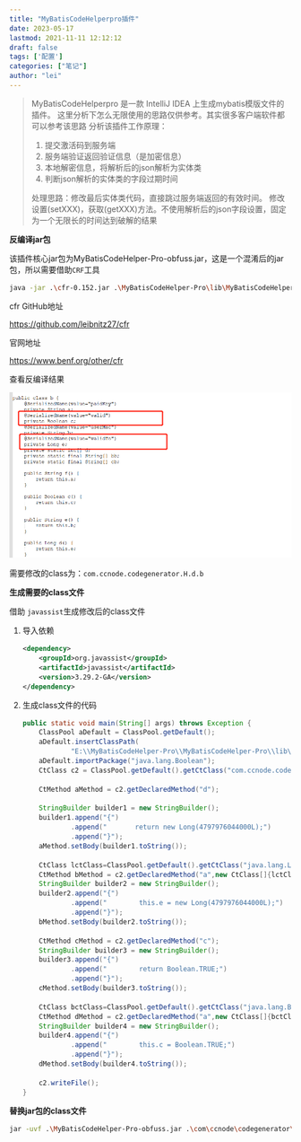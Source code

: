 ```yaml
---
title: "MyBatisCodeHelperpro插件"
date: 2023-05-17
lastmod: 2021-11-11 12:12:12
draft: false
tags: ['配置']
categories: ["笔记"]
author: "lei"
---
```




>MyBatisCodeHelperpro 是一款 IntelliJ IDEA 上生成mybatis模版文件的插件。
>这里分析下怎么无限使用的思路仅供参考。其实很多客户端软件都可以参考该思路
>分析该插件工作原理：  
>
>1. 提交激活码到服务端
>2. 服务端验证返回验证信息（是加密信息）
>3. 本地解密信息，将解析后的json解析为实体类
>4. 判断json解析的实体类的字段过期时间
>
>处理思路：修改最后实体类代码，直接跳过服务端返回的有效时间。
>修改设置(setXXX)，获取(getXXX)方法。不使用解析后的json字段设置，固定为一个无限长的时间达到破解的结果



**反编译jar包**

该插件核心jar包为MyBatisCodeHelper-Pro-obfuss.jar，这是一个混淆后的jar包，所以需要借助`CRF`工具

```bash
java -jar .\cfr-0.152.jar .\MyBatisCodeHelper-Pro\lib\MyBatisCodeHelper-Pro-obfuss.jar --renamedupmembers true --hideutf false >> a.txt
```

cfr GitHub地址

https://github.com/leibnitz27/cfr

官网地址

https://www.benf.org/other/cfr

查看反编译结果

![image-20230517092036559](./images.assets/image-20230517092036559.png)

需要修改的class为：`com.ccnode.codegenerator.H.d.b`

**生成需要的class文件**

借助 `javassist`生成修改后的class文件

1. 导入依赖

   ```xml
   <dependency>
       <groupId>org.javassist</groupId>
       <artifactId>javassist</artifactId>
       <version>3.29.2-GA</version>
   </dependency>
   ```

2. 生成class文件的代码

   ```java
   public static void main(String[] args) throws Exception {
       ClassPool aDefault = ClassPool.getDefault();
       aDefault.insertClassPath(
               "E:\\MyBatisCodeHelper-Pro\\MyBatisCodeHelper-Pro\\lib\\MyBatisCodeHelper-Pro-obfuss.jar");
       aDefault.importPackage("java.lang.Boolean");
       CtClass c2 = ClassPool.getDefault().getCtClass("com.ccnode.codegenerator.H.d.b");
   
       CtMethod aMethod = c2.getDeclaredMethod("d");
   
       StringBuilder builder1 = new StringBuilder();
       builder1.append("{")
               .append("       return new Long(4797976044000L);")
               .append("}");
       aMethod.setBody(builder1.toString());
   
       CtClass lctClass=ClassPool.getDefault().getCtClass("java.lang.Long");
       CtMethod bMethod = c2.getDeclaredMethod("a",new CtClass[]{lctClass});
       StringBuilder builder2 = new StringBuilder();
       builder2.append("{")
               .append("        this.e = new Long(4797976044000L);")
               .append("}");
       bMethod.setBody(builder2.toString());
   
       CtMethod cMethod = c2.getDeclaredMethod("c");
       StringBuilder builder3 = new StringBuilder();
       builder3.append("{")
               .append("        return Boolean.TRUE;")
               .append("}");
       cMethod.setBody(builder3.toString());
   
       CtClass bctClass=ClassPool.getDefault().getCtClass("java.lang.Boolean");
       CtMethod dMethod = c2.getDeclaredMethod("a",new CtClass[]{bctClass});
       StringBuilder builder4 = new StringBuilder();
       builder4.append("{")
               .append("        this.c = Boolean.TRUE;")
               .append("}");
       dMethod.setBody(builder4.toString());
   
       c2.writeFile();
   }
   ```

**替换jar包的class文件**

```bash
jar -uvf .\MyBatisCodeHelper-Pro-obfuss.jar .\com\ccnode\codegenerator\H\d\b.class
```

